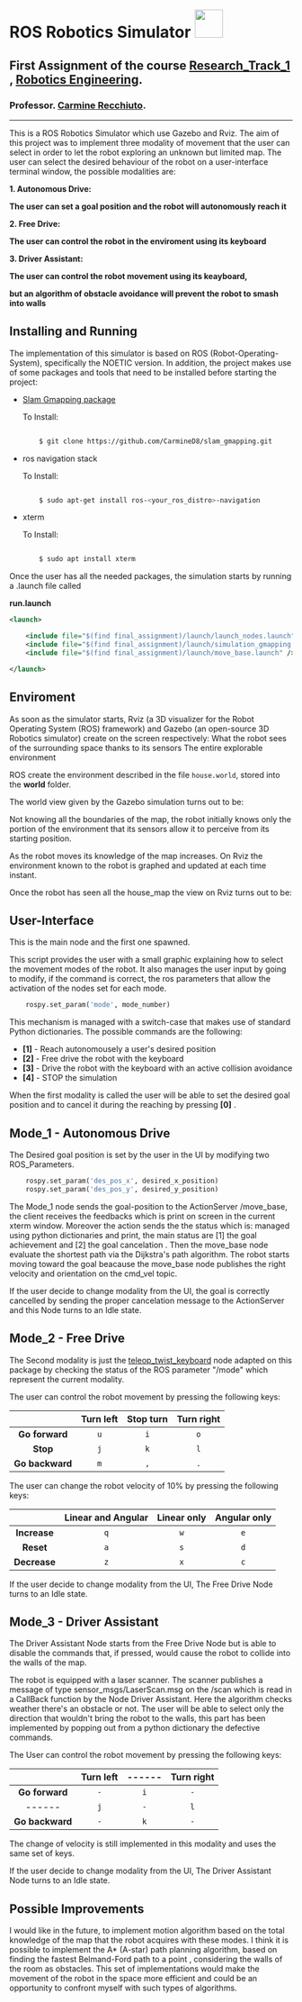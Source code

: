 # ROS Robotics Simulator  <img src="https://media3.giphy.com/media/j5bNquEGoYjPYe7ss1/giphy.gif?cid=ecf05e47ct2lji1wa1xaye059a6m3nljj84tuf4ctzssmdza&rid=giphy.gif&ct=s" width="50"></h2>
## First Assignment of the course [Research_Track_1](https://unige.it/en/off.f/2021/ins/51201.html?codcla=10635) , [Robotics Engineering](https://courses.unige.it/10635). 
###  Professor. [Carmine Recchiuto](https://github.com/CarmineD8).

-----------------------

This is a ROS Robotics Simulator which use Gazebo and Rviz.
The aim of this project was to implement three modality of movement that the user can select in order to let the robot exploring an unknown but limited map.
The user can select the desired behaviour of the robot on a user-interface terminal window, the possible modalities are:

__1. Autonomous Drive:__
		
__The user can set a goal position and the robot will autonomously reach it__

__2. Free Drive:__

__The user can control the robot in the enviroment using its keyboard__

__3. Driver Assistant:__
		
__The user can control the robot movement using its keayboard,__

__but an algorithm of obstacle avoidance will prevent the robot to smash into walls__

Installing and Running 
--------

The implementation of this simulator is based on ROS (Robot-Operating-System), specifically the NOETIC version.
In addition, the project makes use of some packages and tools that need to be installed before starting the project:

* [Slam Gmapping package](https://github.com/CarmineD8/slam_gmapping)

	To Install:

	```bash

		$ git clone https://github.com/CarmineD8/slam_gmapping.git

	```

* ros navigation stack
	
	To Install:

	```bash

		$ sudo apt-get install ros-<your_ros_distro>-navigation

	```

* xterm
	
	To Install:

	```bash

		$ sudo apt install xterm

	```

Once the user has all the needed packages, the simulation starts by running a .launch file called

__run.launch__

```xml
<launch>

	<include file="$(find final_assignment)/launch/launch_nodes.launch" />
	<include file="$(find final_assignment)/launch/simulation_gmapping.launch" />
	<include file="$(find final_assignment)/launch/move_base.launch" />

</launch>
```

Enviroment 
--------

As soon as the simulator starts, Rviz (a 3D visualizer for the Robot Operating System (ROS) framework) and Gazebo (an open-source 3D Robotics simulator) create on the screen respectively: 
What the robot sees of the surrounding space thanks to its sensors
The entire explorable environment 

ROS create the environment described in the file `house.world`, stored into the __world__ folder.

The world view given by the Gazebo simulation turns out to be:

Not knowing all the boundaries of the map, the robot initially knows only the portion of the environment that its sensors allow it to perceive from its starting position.

As the robot moves its knowledge of the map increases. On Rviz the environment known to the robot is graphed and updated at each time instant.

Once the robot has seen all the house_map the view on Rviz turns out to be:

User-Interface
--------------

This is the main node and the first one spawned.

This script provides the user with a small graphic explaining how to select the movement modes of the robot. It also manages the user input by going to modify, if the command is correct, the ros parameters that allow the activation of the nodes set for each mode.

```python
	rospy.set_param('mode', mode_number)
```
This mechanism is managed with a switch-case that makes use of standard Python dictionaries. 
The possible commands are the following:

* __[1]__ - Reach autonomousely a user's desired position
* __[2]__ - Free drive the robot with the keyboard
* __[3]__ - Drive the robot with the keyboard with an active collision avoidance
* __[4]__ - STOP the simulation

When the first modality is called the user will be able to set the desired goal position and to cancel it during the reaching by pressing __[0]__ .

Mode_1 - Autonomous Drive
-------------------------

The Desired goal position is set by the user in the UI by modifying two ROS_Parameters.
```python
	rospy.set_param('des_pos_x', desired_x_position) 
	rospy.set_param('des_pos_y', desired_y_position)
```
The Mode_1 node sends the goal-position to the ActionServer /move_base, the client receives the feedbacks which is print on screen in the current xterm window. Moreover the action sends the the status which is: managed using python dictionaries and print, the main status are [1] the goal achievement and [2] the goal cancelation .
Then the move_base node evaluate the shortest path via the Dijkstra's path algorithm. The robot starts moving toward the goal beacause the move_base node publishes the right velocity and orientation on the cmd_vel topic.

If the user decide to change modality from the UI, the goal is correctly cancelled by sending the proper cancelation message to the ActionServer and this Node turns to an Idle state.

Mode_2 - Free Drive
-------------------

The Second modality is just the [teleop_twist_keyboard](https://github.com/ros-teleop/teleop_twist_keyboard) node adapted on this package by checking the status of the ROS parameter "/mode" which represent the current modality.

The user can control the robot movement by pressing the following keys:

<center>

|| Turn left | Stop turn | Turn right|							
|:--------:|:--------:|:----------:|:----------:|
|__Go forward__|`u`|`i`|`o`
|__Stop__|`j`|`k`|`l`
|__Go backward__|`m`|`,`|`.`

</center>

The user can change the robot velocity of 10% by pressing the following keys:

<center>

|| Linear and Angular | Linear only | Angular only|
|:--------:|:--------:|:----------:|:----------:|
|__Increase__|`q`|`w`|`e`
|__Reset__|`a`|`s`|`d`
|__Decrease__|`z`|`x`|`c`

</center>

If the user decide to change modality from the UI, The Free Drive Node turns to an Idle state.


Mode_3 - Driver Assistant
-------------------------

The Driver Assistant Node starts from the Free Drive Node but is able to disable the commands that, if pressed, would cause the robot to collide into the walls of the map.

The robot is equipped with a laser scanner. The scanner publishes a message of type sensor_msgs/LaserScan.msg on the /scan which is read in a CallBack function by the Node Driver Assistant. Here the algorithm checks weather there's an obstacle or not. The user will be able to select only the direction that wouldn't bring the robot to the walls, this part has been implemented by popping out from a python dictionary the defective commands.

The User can control the robot movement by pressing the following keys:

<center>

|| Turn left | ------ | Turn right|							
|:--------:|:--------:|:----------:|:----------:|
|__Go forward__|`-`|`i`|`-`
|------|`j`|`-`|`l`
|__Go backward__|`-`|`k`|`-`

</center>

The change of velocity is still implemented in this modality and uses the same set of keys.

If the user decide to change modality from the UI, The Driver Assistant Node turns to an Idle state.

Possible Improvements
---------------------

I would like in the future, to implement motion algorithm based on the total knowledge of the map that the robot acquires with these modes.
I think it is possible to implement the A* (A-star) path planning algorithm, based on finding the fastest Belmand-Ford path to a point , considering the walls of the room as obstacles.
This set of implementations would make the movement of the robot in the space more efficient and could be an opportunity to confront myself with such types of algorithms.







